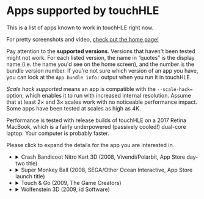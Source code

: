 # Apps supported by touchHLE

This is a list of apps known to work in touchHLE right now.

For pretty screenshots and video, [check out the home page!](https://touchhle.org/)

Pay attention to the **supported versions**. Versions that haven't been tested might not work. For each listed version, the name in “quotes” is the display name (i.e. the name you'd see on the home screen), and the number is the bundle version number. If you're not sure which version of an app you have, you can look at the `App bundle info:` output when you run it in touchHLE.

_Scale hack supported_ means an app is compatible with the `--scale-hack=` option, which enables it to run with increased internal resolution. Assume that at least 2× and 3× scales work with no noticeable performance impact. Some apps have been tested at scales as high as 4K.

Performance is tested with release builds of touchHLE on a 2017 Retina MacBook, which is a fairly underpowered (passively cooled!) dual-core laptop. Your computer is probably faster.

Please click to expand the details for the app you are interested in.

<!-- Be careful when updating this: GitHub and Pandoc diverge in what
     indentation they want for the <details> and <summary> when combined with
     lists. -->

- <details>
  <summary>Crash Bandicoot Nitro Kart 3D (2008, Vivendi/Polarbit, App Store day-two title)</summary>

  - Working versions:
    - “CBNK3D” 1.0 (in-game version number: 0.7.5)
    - “Crash Kart” 1.0 (in-game version number: 0.7.6)
  - **Broken versions:**
    - “Crash Kart” 1.7.7 (in-game version number: 1.0.1)
  - The intro video that plays before the title screen is skipped.
  - Otherwise fully playable, everything works. Among other things:
    - Sound effects and music
    - All menu screens
    - All game modes
    - Save game persistence (settings, unlocks, records)
    - Continuing a previous game after closing and reopening the app
  - Consistent full fps (60fps)
  - Scale hack supported
  </details>
- <details><summary>Super Monkey Ball (2008, SEGA/Other Ocean Interactive, App Store launch title)</summary>

  - Working versions:
    - “Monkey Ball” 1.0
    - “Monkey Ball” 1.02
    - “Monkey Ball” 1.3 (this is the most heavily tested version)
    - “SMB Lite” 1.0
  - Fully playable, everything works. Among other things:
    - Sound effects and music
    - Logo, title, menu, ranking, settings and credits screens
    - Main Game, Instant Game (Shuffle Play) and Practice game modes
    - Save game persistence (settings, unlocks, records)
    - Continuing a previous game after closing and reopening the app
    - The tutorial (in the versions that have it)
  - Consistent full fps (30fps)
  - Scale hack supported
  </details>
- <details><summary>Touch & Go (2009, The Game Creators)</summary>

  - Working versions:
    - “Touch & Go” 1.1
    - “Touch & Go LITE” 1.2
  - **Broken version**:
    - “App Pack 1” 1.0 (several games bundled into one app, doesn't work yet)
  - Fully playable, everything works. Among other things:
    - Sound effects and music
    - Menu screens
    - All the levels in the LITE version
    - High score persistence
  - Consistent full fps (60fps)
  - Scale hack supported
  </details>
- <details><summary>Wolfenstein 3D (2009, id Software)</summary>

  - Working versions:
    - 1.0 from the official open source release
  - **Broken versions:**
    - 1.1 from the official open source release and later
  - Playable:
     - At least the first level :)
     - Seems to run smoothly
     - Sound effects and music work
     - Saving works
     - Multi-touch is not supported yet, so you can't move and shoot at the same time
  - Not a touchHLE bug: random flashing colors in-game are caused by [a bug in the app itself](https://www.youtube.com/watch?v=omViNgUqF8c&t=8m15s)
  - Scale hack supported
  </details>
